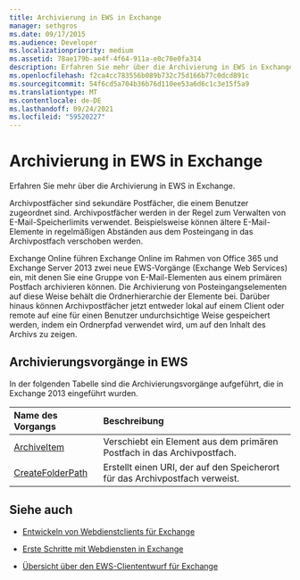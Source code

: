 ```yaml
---
title: Archivierung in EWS in Exchange
manager: sethgros
ms.date: 09/17/2015
ms.audience: Developer
ms.localizationpriority: medium
ms.assetid: 78ae179b-ae4f-4f64-911a-e0c70e0fa314
description: Erfahren Sie mehr über die Archivierung in EWS in Exchange.
ms.openlocfilehash: f2ca4cc783556b089b732c75d166b77c0dcd891c
ms.sourcegitcommit: 54f6cd5a704b36b76d110ee53a6d6c1c3e15f5a9
ms.translationtype: MT
ms.contentlocale: de-DE
ms.lasthandoff: 09/24/2021
ms.locfileid: "59520227"
---
```

# <a name="archiving-in-ews-in-exchange"></a>Archivierung in EWS in Exchange

Erfahren Sie mehr über die Archivierung in EWS in Exchange.
  
Archivpostfächer sind sekundäre Postfächer, die einem Benutzer zugeordnet sind. Archivpostfächer werden in der Regel zum Verwalten von E-Mail-Speicherlimits verwendet. Beispielsweise können ältere E-Mail-Elemente in regelmäßigen Abständen aus dem Posteingang in das Archivpostfach verschoben werden. 
  
Exchange Online führen Exchange Online im Rahmen von Office 365 und Exchange Server 2013 zwei neue EWS-Vorgänge (Exchange Web Services) ein, mit denen Sie eine Gruppe von E-Mail-Elementen aus einem primären Postfach archivieren können. Die Archivierung von Posteingangselementen auf diese Weise behält die Ordnerhierarchie der Elemente bei. Darüber hinaus können Archivpostfächer jetzt entweder lokal auf einem Client oder remote auf eine für einen Benutzer undurchsichtige Weise gespeichert werden, indem ein Ordnerpfad verwendet wird, um auf den Inhalt des Archivs zu zeigen.
  
## <a name="archiving-operations-in-ews"></a>Archivierungsvorgänge in EWS

In der folgenden Tabelle sind die Archivierungsvorgänge aufgeführt, die in Exchange 2013 eingeführt wurden. 
  
|**Name des Vorgangs**|**Beschreibung**|
|:-----|:-----|
|[ArchiveItem](https://msdn.microsoft.com/library/1af216b3-13ea-498e-b4fc-23513755d731%28Office.15%29.aspx) <br/> |Verschiebt ein Element aus dem primären Postfach in das Archivpostfach.  <br/> |
|[CreateFolderPath](https://msdn.microsoft.com/library/5a10aa5e-3f25-4ec3-a0b9-284c30918a1f%28Office.15%29.aspx) <br/> |Erstellt einen URI, der auf den Speicherort für das Archivpostfach verweist.  <br/> |
   
## <a name="see-also"></a>Siehe auch

- [Entwickeln von Webdienstclients für Exchange](develop-web-service-clients-for-exchange.md)
    
- [Erste Schritte mit Webdiensten in Exchange](start-using-web-services-in-exchange.md)
    
- [Übersicht über den EWS-Cliententwurf für Exchange](ews-client-design-overview-for-exchange.md)
    

